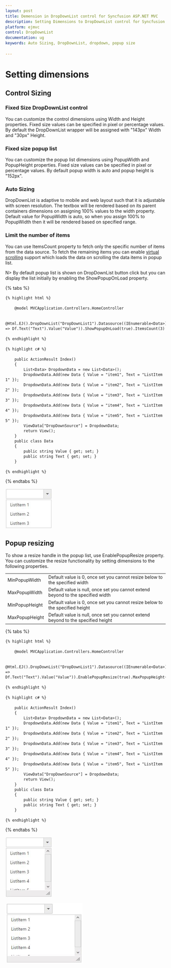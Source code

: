 ```yaml
---
layout: post
title: Demension in DropDownList control for Syncfusion ASP.NET MVC
description: Setting Dimensions to DropDownList control for Syncfusion ASP.NET MVC 
platform: ejmvc
control: DropDownList
documentation: ug
keywords: Auto Sizing, DropDownList, dropdown, popup size

---
```


# Setting dimensions 

## Control Sizing

### Fixed Size DropDownList control

You can customize the control dimensions using Width and Height properties. Fixed size values can be specified in pixel or percentage values. By default the DropDownList wrapper will be assigned with "143px" Width and "30px" Height.

### Fixed size popup list

You can customize the popup list dimensions using PopupWidth and PopupHeight properties. Fixed size values can be specified in pixel or percentage values. By default popup width is auto and popup height is "152px". 

### Auto Sizing

DropDownList is adaptive to mobile and web layout such that it is adjustable with screen resolution. The textbox will be rendered based on its parent containers dimensions on assigning 100% values to the width property. Default value for PopupWidth is auto, so when you assign 100% to PopupWidth then it will be rendered based on specified range.

### Limit the number of items

You can use ItemsCount property to fetch only the specific number of items from the data source. To fetch the remaining items you can enable [virtual scrolling](databinding#virtual-scrolling) support which loads the data on scrolling the data items in popup list. 

N> By default popup list is shown on DropDownList button click but you can display the list initially by enabling the ShowPopupOnLoad property. 

{% tabs %}

    {% highlight html %}
    
        @model MVCApplication.Controllers.HomeController
        
        @Html.EJ().DropDownList("DropDownList1").Datasource((IEnumerable<Data>)ViewData["DropDownSource"]).DropDownListFields(Df => Df.Text("Text").Value("Value")).ShowPopupOnLoad(true).ItemsCount(3)
            
	{% endhighlight %}
    
    {% highlight c# %}
    
        public ActionResult Index()
        {
            List<Data> DropdownData = new List<Data>();
            DropdownData.Add(new Data { Value = "item1", Text = "ListItem 1" });
            DropdownData.Add(new Data { Value = "item2", Text = "ListItem 2" });
            DropdownData.Add(new Data { Value = "item3", Text = "ListItem 3" });
            DropdownData.Add(new Data { Value = "item4", Text = "ListItem 4" });
            DropdownData.Add(new Data { Value = "item5", Text = "ListItem 5" });
            ViewData["DropDownSource"] = DropdownData;
            return View();
        }
        public class Data
        {
            public string Value { get; set; }
            public string Text { get; set; }
        }
        
    {% endhighlight %}
    
{% endtabs %}

![](SettingDimension_images/SettingDimension_img1.jpeg)

## Popup resizing 

To show a resize handle in the popup list, use EnablePopupResize property. You can customize the resize functionality by setting dimensions to the following properties.

<table>
    <tr>
        <td>
            MinPopupWidth
        </td>
        <td>
            Default value is 0, once set you cannot resize below to the specified width
            <br/>
        </td>
    </tr>
    <tr>
        <td>
            MaxPopupWidth
        </td>
        <td>
            Default value is null, once set you cannot extend beyond to the specified width
            <br/>
        </td>
    </tr>
    <tr>
        <td>
            MinPopupHeight
        </td>
        <td>
            Default value is 0, once set you cannot resize below to the specified height
            <br/>
        </td>
    </tr>
    <tr>
        <td>
            MaxPopupHeight
        </td>
        <td>
            Default value is null, once set you cannot extend beyond to the specified height
            <br/>
        </td>
    </tr>
</table>

{% tabs %}

    {% highlight html %}
    
        @model MVCApplication.Controllers.HomeController
        
        @Html.EJ().DropDownList("DropDownList1").Datasource((IEnumerable<Data>)ViewData["DropDownSource"]).DropDownListFields(Df => Df.Text("Text").Value("Value")).EnablePopupResize(true).MaxPopupHeight("550px").MaxPopupWidth("550px").MinPopupHeight("150px").MinPopupWidth("150px")
            
	{% endhighlight %}
    
    {% highlight c# %}
    
        public ActionResult Index()
        {
            List<Data> DropdownData = new List<Data>();
            DropdownData.Add(new Data { Value = "item1", Text = "ListItem 1" });
            DropdownData.Add(new Data { Value = "item2", Text = "ListItem 2" });
            DropdownData.Add(new Data { Value = "item3", Text = "ListItem 3" });
            DropdownData.Add(new Data { Value = "item4", Text = "ListItem 4" });
            DropdownData.Add(new Data { Value = "item5", Text = "ListItem 5" });
            ViewData["DropDownSource"] = DropdownData;
            return View();
        }
        public class Data
        {
            public string Value { get; set; }
            public string Text { get; set; }
        }
        
    {% endhighlight %}
    
{% endtabs %}


![](SettingDimension_images/SettingDimension_img2.jpeg)

![](SettingDimension_images/SettingDimension_img3.jpeg)

